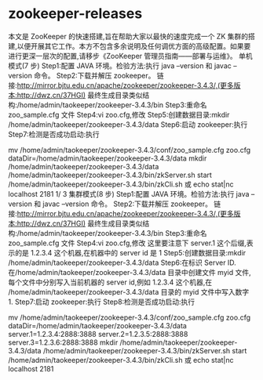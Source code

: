 # zookeeper-releases
本文是 ZooKeeper 的快速搭建,旨在帮助大家以最快的速度完成一个 ZK 集群的搭建,以便开展其它工作。本方不包含多余说明及任何调优方面的高级配置。如果要 进行更深一层次的配置,请移步《ZooKeeper 管理员指南——部署与运维》。
单机模式(7 步)
Step1:配置 JAVA 环境。检验方法:执行 java –version 和 javac –version 命令。
Step2:下载并解压 zookeeper。 链接:http://mirror.bjtu.edu.cn/apache/zookeeper/zookeeper-3.4.3/,(更多版本:http://dwz.cn/37HGI)
最终生成目录类似结构:/home/admin/taokeeper/zookeeper-3.4.3/bin Step3:重命名 zoo_sample.cfg 文件
Step4:vi zoo.cfg,修改
Step5:创建数据目录:mkdir /home/admin/taokeeper/zookeeper-3.4.3/data Step6:启动 zookeeper:执行
Step7:检测是否成功启动:执行
  
mv /home/admin/taokeeper/zookeeper-3.4.3/conf/zoo_sample.cfg zoo.cfg
 dataDir=/home/admin/taokeeper/zookeeper-3.4.3/data
 mkdir /home/admin/taokeeper/zookeeper-3.4.3/data
 /home/admin/taokeeper/zookeeper-3.4.3/bin/zkServer.sh start
/home/admin/taokeeper/zookeeper-3.4.3/bin/zkCli.sh
或
echo stat|nc localhost 2181
1/ 3
集群模式(8 步)
Step1:配置 JAVA 环境。检验方法:执行 java –version 和 javac –version 命令。
Step2:下载并解压 zookeeper。 链接:http://mirror.bjtu.edu.cn/apache/zookeeper/zookeeper-3.4.3/,(更多版本:http://dwz.cn/37HGI)
最终生成目录类似结构:/home/admin/taokeeper/zookeeper-3.4.3/bin Step3:重命名 zoo_sample.cfg 文件
Step4:vi zoo.cfg,修改
这里要注意下 server.1 这个后缀,表示的是 1.2.3.4 这个机器,在机器中的 server id 是 1
Step5:创建数据目录:mkdir /home/admin/taokeeper/zookeeper-3.4.3/data Step6:在标识 Server ID.
在/home/admin/taokeeper/zookeeper-3.4.3/data 目录中创建文件 myid 文件,每个文件中分别写入当前机器的 server id,例如 1.2.3.4 这个机器,在 /home/admin/taokeeper/zookeeper-3.4.3/data 目录的 myid 文件中写入数字 1.
Step7:启动 zookeeper:执行 Step8:检测是否成功启动:执行
  
mv /home/admin/taokeeper/zookeeper-3.4.3/conf/zoo_sample.cfg zoo.cfg
dataDir=/home/admin/taokeeper/zookeeper-3.4.3/data server.1=1.2.3.4:2888:3888 server.2=1.2.3.5:2888:3888 server.3=1.2.3.6:2888:3888
 mkdir /home/admin/taokeeper/zookeeper-3.4.3/data
 /home/admin/taokeeper/zookeeper-3.4.3/bin/zkServer.sh start
/home/admin/taokeeper/zookeeper-3.4.3/bin/zkCli.sh
或
echo stat|nc localhost 2181
